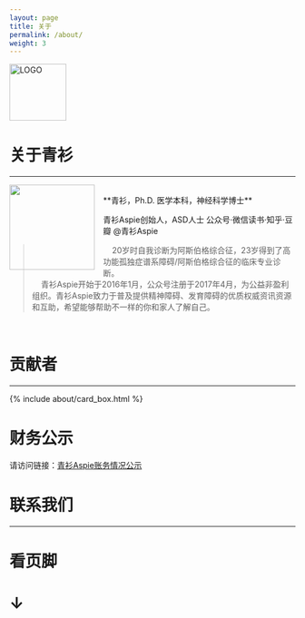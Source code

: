 ```yaml
---
layout: page
title: 关于
permalink: /about/
weight: 3
---
```


<img align="center" width="100px" src="/assets/favicon.ico"  alt="LOGO"/>

# 关于青衫

---

<img style="float: left;padding-right: 15px;width: 150px" src="/assets/img/qingshan.jpg">
<br/>
**青衫，Ph.D. 医学本科，神经科学博士**  

青衫Aspie创始人，ASD人士
公众号·微信读书·知乎·豆瓣 @青衫Aspie

> &nbsp;&nbsp;&nbsp;&nbsp;20岁时自我诊断为阿斯伯格综合征，23岁得到了高功能孤独症谱系障碍/阿斯伯格综合征的临床专业诊断。  
> &nbsp;&nbsp;&nbsp;&nbsp;青衫Aspie开始于2016年1月，公众号注册于2017年4月，为公益非盈利组织。青衫Aspie致力于普及提供精神障碍、发育障碍的优质权威资讯资源和互助，希望能够帮助不一样的你和家人了解自己。

<br/>


# 贡献者

---

{% include about/card_box.html %}

# 财务公示

请访问链接：[青衫Aspie账务情况公示](https://www.notion.so/9cd69930deea44639f409ede6f27cd73?v=58752a00521d4bf2b169b3c3f5322478)

# 联系我们

---

# 看页脚 

# ↓
